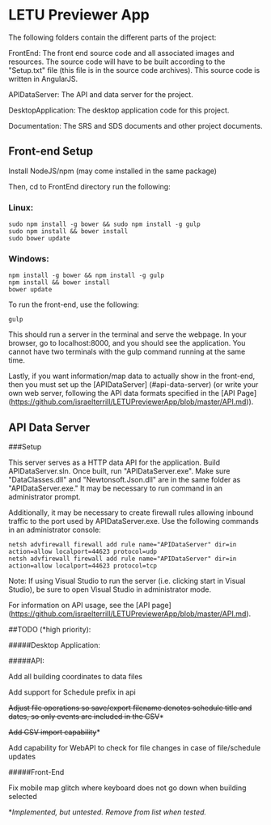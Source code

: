 # LETU Previewer App

The following folders contain the different parts of the project:


FrontEnd: The front end source code and all associated images and resources. The source code will have to be built according to the "Setup.txt" file (this file is in the source code archives). This source code is written in AngularJS.


APIDataServer: The API and data server for the project.


DesktopApplication: The desktop application code for this project.


Documentation: The SRS and SDS documents and other project documents.


## Front-end Setup
Install NodeJS/npm (may come installed in the same package)


Then, cd to FrontEnd directory run the following:

### Linux:

```
sudo npm install -g bower && sudo npm install -g gulp
sudo npm install && bower install
sudo bower update
```

### Windows:

```
npm install -g bower && npm install -g gulp
npm install && bower install
bower update
```

To run the front-end, use the following:

```
gulp
```

This should run a server in the terminal and serve the webpage. In your browser, go to localhost:8000, and you should see the application.
You cannot have two terminals with the gulp command running at the same time.

Lastly, if you want information/map data to actually show in the front-end, then you must set up the [APIDataServer] (#api-data-server) (or write your own web server, following the API data formats specified in the [API Page] (https://github.com/israelterrill/LETUPreviewerApp/blob/master/API.md)).


## API Data Server 

###Setup


This server serves as a HTTP data API for the application. Build APIDataServer.sln. Once built, run "APIDataServer.exe". Make sure "DataClasses.dll" and "Newtonsoft.Json.dll" are in the same folder as "APIDataServer.exe." It may be necessary to run command in an administrator prompt.

Additionally, it may be necessary to create firewall rules allowing inbound traffic to the port used by APIDataServer.exe. Use the following commands in an administrator console:

```
netsh advfirewall firewall add rule name="APIDataServer" dir=in action=allow localport=44623 protocol=udp
netsh advfirewall firewall add rule name="APIDataServer" dir=in action=allow localport=44623 protocol=tcp
```

Note: If using Visual Studio to run the server (i.e. clicking start in Visual Studio), be sure to open Visual Studio in administrator mode.

For information on API usage, see the [API page] (https://github.com/israelterrill/LETUPreviewerApp/blob/master/API.md).

##TODO (*high priority):

#####Desktop Application: 

#####API:

Add all building coordinates to data files

Add support for Schedule prefix in  api

~~Adjust file operations so save/export filename denotes schedule title and dates, so only events are included in the CSV~~*

~~Add CSV import capability~~*

Add capability for WebAPI to check for file changes in case of file/schedule updates

#####Front-End

Fix mobile map glitch where keyboard does not go down when building selected


**Implemented, but untested. Remove from list when tested.*
